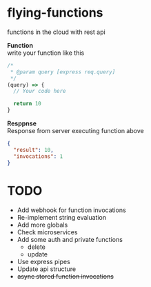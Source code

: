 # flying-functions
functions in the cloud with rest api

**Function**  
write your function like this
```javascript
/*
 * @param query [express req.query]
 */
(query) => {
  // Your code here

  return 10
}
```

**Resppnse**  
Response from server executing function above
```json
{
  "result": 10,
  "invocations": 1
}
```


# TODO

- Add webhook for function invocations
- Re-implement string evaluation
- Add more globals 
- Check microservices 
- Add some auth and private functions
  - delete
  - update
- Use express pipes
- Update api structure
- ~~async stored function invocations~~